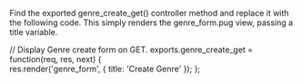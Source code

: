 Find the exported genre_create_get() controller method and replace it with the following code. This simply renders the genre_form.pug view, passing a title variable.

// Display Genre create form on GET.
exports.genre_create_get = function(req, res, next) {       
    res.render('genre_form', { title: 'Create Genre' });
};
